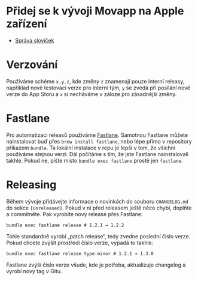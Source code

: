 # Přidej se k vývoji Movapp na Apple zařízení

- [Správa slovíček](translations/README.md)

# Verzování

Používáme schéme `x.y.z`, kde změny `z` znamenají pouze interní releasy, například nové testovací verze pro interní tým, `y` se zvedá při posílání nové verze do App Storu a `x` si necháváme v záloze pro zásadnější změny.

# Fastlane

Pro automatizaci releasů používáme [Fastlane](https://fastlane.tools). Samotnou Fastlane můžete nainstalovat buď přes `brew install fastlane`, nebo lépe přímo v repository příkazem `bundle`. Ta lokální instalace v repu je lepší v tom, že všichni používáme stejnou verzi. Dál počítáme s tím, že jste Fastlane nainstalovali takhle. Pokud ne, pište místo `bundle exec fastlane` prostě jen `fastlane`.

# Releasing

Během vývoje přidávejte informace o novinkách do souboru `CHANGELOG.md` do sekce `[Unreleased]`. Pokud v ní před releasem ještě něco chybí, doplňte a commitněte. Pak vyrobíte nový release přes Fastlane:

```
bundle exec fastlane release # 1.2.1 → 1.2.2
```

Tohle standardně vyrobí „patch release“, tedy zvedne poslední číslo verze. Pokud chcete zvýšit prostředí číslo verze, vypadá to takhle:

```
bundle exec fastlane release type:minor # 1.2.1 → 1.3.0
```

Fastlane zvýší číslo verze všude, kde je potřeba, aktualizuje changelog a vyrobí nový tag v Gitu.

